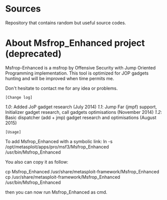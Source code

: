 Sources
=======

Repository that contains random but useful source codes.





About Msfrop_Enhanced project (deprecated)
===================================

Msfrop-Enhanced is a msfrop by Offensive Security with Jump Oriented Programming implementation.
This tool is optimized for JOP gadgets hunting and will be improved when time permits me.

Don't hesitate to contact me for any idea or problems.

    [Change log]

*1.0*: Added JoP gadget research  (July 2014)
*1.1*: Jump Far (jmpf) support, Initializer gadget research, call gadgets optimisations (November 2014)
*1.2*: Basic dispatcher (add + jmp) gadget research and optimisations (August 2015)

    [Usage]

To add Msfrop_Enhanced with a symbolic link:
ln -s /opt/metasploit/apps/pro/msf3/Msfrop_Enhanced /usr/bin/Msfrop_Enhanced

You also can copy it as follow:

cp Msfrop_Enhanced /usr/share/metasploit-framework/Msfrop_Enhanced 
cp /usr/share/metasploit-framework/Msfrop_Enhanced /usr/bin/Msfrop_Enhanced 

then you can now run Msfrop_Enhanced as cmd.


